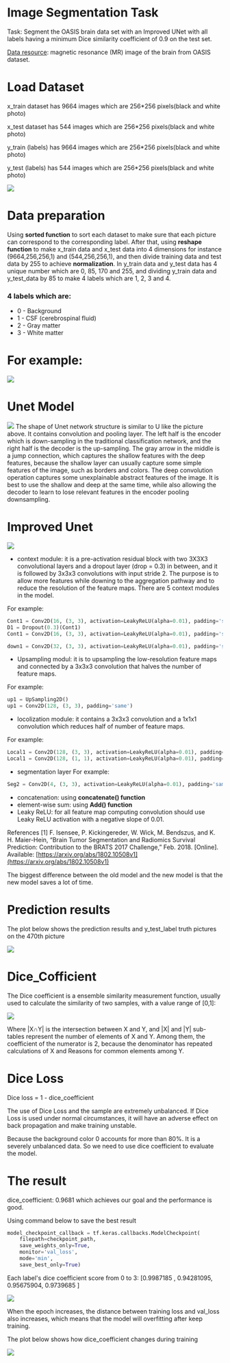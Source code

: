 # Image Segmentation Task
Task: Segment the OASIS brain data set with an Improved UNet with all labels having a minimum Dice similarity coefficient of 0.9 on the test set.

[Data resource](https://cloudstor.aarnet.edu.au/plus/s/n5aZ4XX1WBKp6HZ): magnetic resonance (MR) image of the brain from OASIS dataset.

# Load Dataset
x_train dataset has 9664 images which are 256*256 pixels(black and white photo)

x_test dataset has 544 images which are 256*256 pixels(black and white photo)

y_train (labels) has 9664 images which are 256*256 pixels(black and white photo)

y_test (labels) has 544 images which are 256*256 pixels(black and white photo)

![](images/example.png)

# Data preparation

 Using **sorted function** to sort each dataset to make sure that each picture can correspond to the corresponding label. After that, using **reshape function** to make x_train data and x_test data into 4 dimensions for instance (9664,256,256,1) and (544,256,256,1), and then divide training data and test data by 255 to achieve **normalization**. In y_train data and y_test data has 4 unique number which are 0, 85, 170 and 255, and dividing y_train data and y_test_data by 85 to make 4 labels which are 1, 2, 3 and 4.


### 4 labels which are:
* 0 - Background
* 1 - CSF (cerebrospinal fluid)
* 2 - Gray matter
* 3 - White matter

# For example:
![](images/labels.png)

# Unet Model
![](images/UNET.jpg)
The shape of Unet network structure is similar to U like the picture above. It contains convolution and pooling layer. The left half is the encoder which is down-sampling in the traditional classification network, and the right half is the decoder is the up-sampling. The gray arrow in the middle is a jump connection, which captures the shallow features with the deep features, because the shallow layer can usually capture some simple features of the image, such as borders and colors. The deep convolution operation captures some unexplainable abstract features of the image. It is best to use the shallow and deep at the same time, while also allowing the decoder to learn to lose relevant features in the encoder pooling downsampling.

# Improved Unet
![](images/unet.png)
* context module: it is a pre-activation residual block with two 3X3X3 convolutional layers and a dropout layer (drop = 0.3) in between, and it is followed by 3x3x3 convolutions with input stride 2. The purpose is to allow more features while downing to the aggregation pathway and to reduce the
resolution of the feature maps. There are 5 context modules in the model.

For example:
```python
Cont1 = Conv2D(16, (3, 3), activation=LeakyReLU(alpha=0.01), padding='same')
D1 = Dropout(0.3)(Cont1)
Cont1 = Conv2D(16, (3, 3), activation=LeakyReLU(alpha=0.01), padding='same')

down1 = Conv2D(32, (3, 3), activation=LeakyReLU(alpha=0.01), padding='same', strides=(2, 2))
```
* Upsampling modul: it is to upsampling the low-resolution feature maps and connected by a 3x3x3 convolution that halves the number of feature maps.

For example:
```python
up1 = UpSampling2D()
up1 = Conv2D(128, (3, 3), padding='same')
```
*  locolization module: it contains a 3x3x3 convolution and a 1x1x1 convolution which reduces half of number of feature maps.

For example:
```python
Local1 = Conv2D(128, (3, 3), activation=LeakyReLU(alpha=0.01), padding='same')
Local1 = Conv2D(128, (1, 1), activation=LeakyReLU(alpha=0.01), padding='same')
```
* segmentation layer
For example:
```python
Seg2 = Conv2D(4, (3, 3), activation=LeakyReLU(alpha=0.01), padding='same')(up3)
```

* concatenation: using **concatenate() function**
* element-wise sum: using **Add() function**
* Leaky ReLU: for all feature map computing convolution should use Leaky ReLU activation with a negative slope of 0.01.

References
[1] F. Isensee, P. Kickingereder, W. Wick, M. Bendszus, and K. H. Maier-Hein, “Brain Tumor Segmentation and
Radiomics Survival Prediction: Contribution to the BRATS 2017 Challenge,” Feb. 2018. [Online]. Available:
[https://arxiv.org/abs/1802.10508v1](https://arxiv.org/abs/1802.10508v1)

The biggest difference between the old model and the new model is that the new model saves a lot of time.


# Prediction results
The plot below shows the prediction results and y_test_label truth pictures on the 470th picture

![](images/prediction.png)

# Dice_Cofficient
The Dice coefficient is a ensemble similarity measurement function, usually used to calculate the similarity of two samples, with a value range of [0,1]:

![](images/dice.png)

Where |X∩Y| is the intersection between X and Y, and |X| and |Y| sub-tables represent the number of elements of X and Y. Among them, the coefficient of the numerator is 2, because the denominator has repeated calculations of X and Reasons for common elements among Y.
# Dice Loss
Dice loss = 1 - dice_coefficient

The use of Dice Loss and the sample are extremely unbalanced. If Dice Loss is used under normal circumstances, it will have an adverse effect on back propagation and make training unstable.

Because the background color 0 accounts for more than 80%. It is a severely unbalanced data. So we need to use dice coefficient to evaluate the model.

# The result

dice_coefficient: 0.9681 which achieves our goal and the performance is good.

Using command below to save the best result
```python
model_checkpoint_callback = tf.keras.callbacks.ModelCheckpoint(
    filepath=checkpoint_path,
    save_weights_only=True,
    monitor='val_loss',
    mode='min',
    save_best_only=True)
```

Each label's dice coefficient score from 0 to 3:
[0.9987185 , 0.94281095, 0.95675904, 0.9739685 ]

![](images/loss.png)

When the epoch increases, the distance between training loss and val_loss also increases, which means that the model will overfitting after keep training.

The plot below shows how dice_coefficient changes during training

![](images/coefficient.png)


